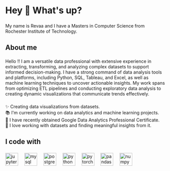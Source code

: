 <h1 align="left">Hey 👋 What's up?</h1>

###

<p align="left">My name is Revaa and I have a Masters in Computer Science from Rochester Institute of Technology.</p>

###

<h2 align="left">About me</h2>

###

<p align="left">Hello !! I am a versatile data professional with extensive experience in extracting, transforming, and analyzing complex datasets to support informed decision-making. I have a strong command of data analysis tools and platforms, including Python, SQL, Tableau, and Excel, as well as machine learning techniques to uncover actionable insights. My work spans from optimizing ETL pipelines and conducting exploratory data analysis to creating dynamic visualizations that communicate trends effectively.</p>

###

<p align="left">✨ Creating data visualizations from datasets.<br>📚 I'm currently working on data analytics and machine learning projects. <br>🎯 I have recently obtained Google Data Analytics Professional Certificate.<br>🎲 I love working with datasets and finding meaningful insights from it.</p>

###

<h2 align="left">I code with</h2>

###

<div align="left">
  <img src="https://cdn.jsdelivr.net/gh/devicons/devicon/icons/jupyter/jupyter-original.svg" height="40" alt="jupyter logo"  />
  <img width="12" />
  <img src="https://cdn.jsdelivr.net/gh/devicons/devicon/icons/mysql/mysql-original.svg" height="40" alt="mysql logo"  />
  <img width="12" />
  <img src="https://cdn.jsdelivr.net/gh/devicons/devicon/icons/postgresql/postgresql-original.svg" height="40" alt="postgresql logo"  />
  <img width="12" />
  <img src="https://cdn.jsdelivr.net/gh/devicons/devicon/icons/python/python-original.svg" height="40" alt="python logo"  />
  <img width="12" />
  <img src="https://cdn.jsdelivr.net/gh/devicons/devicon/icons/pytorch/pytorch-original.svg" height="40" alt="pytorch logo"  />
  <img width="12" />
  <img src="https://cdn.jsdelivr.net/gh/devicons/devicon/icons/pandas/pandas-original.svg" height="40" alt="pandas logo"  />
  <img width="12" />
  <img src="https://cdn.jsdelivr.net/gh/devicons/devicon/icons/numpy/numpy-original.svg" height="40" alt="numpy logo"  />
</div>

###
